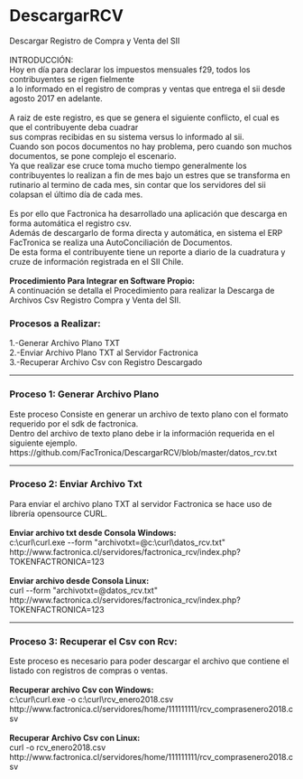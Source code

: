 # DescargarRCV
Descargar Registro de Compra y Venta del SII
<BR>
<br>INTRODUCCIÓN:
<br>Hoy en día para declarar los impuestos mensuales f29, todos los contribuyentes se rigen fielmente 
<br>a lo informado en el registro de compras y ventas que entrega el sii desde agosto 2017 en adelante.
<br>
<br>A raiz de este registro, es que se genera el siguiente conflicto, el cual es que el contribuyente deba cuadrar
<br>sus compras recibidas en su sistema versus lo informado al sii.
<br>Cuando son pocos documentos no hay problema, pero cuando son  muchos documentos, se pone complejo el escenario.
<br>Ya que realizar ese cruce toma mucho tiempo generalmente los contribuyentes lo realizan a fin de mes bajo un estres que se transforma en rutinario al termino de cada mes, sin contar que los servidores del sii colapsan el último día de cada mes.
<br>
<br>Es por ello que Factronica ha desarrollado una aplicación que descarga en forma automática el registro csv.
<br>Además de descargarlo de forma directa y automática, en sistema el ERP FacTronica se realiza una AutoConciliación de Documentos.
<br>De esta forma el contribuyente tiene un reporte a diario de la cuadratura y cruze de información registrada en el SII Chile.
<br>
<br><b>Procedimiento Para Integrar en Software Propio:</b>
<br>A continuación se detalla el Procedimiento para realizar la Descarga de Archivos Csv Registro Compra y Venta del SII.
<h3>Procesos a Realizar:</h3>
1.-Generar Archivo Plano TXT
<br>2.-Enviar Archivo Plano TXT al Servidor Factronica
<br>3.-Recuperar Archivo Csv con Registro Descargado
<hr>
<h3>Proceso 1: Generar Archivo Plano</h3>
Este proceso Consiste en generar un archivo de texto plano con el formato requerido por el sdk de factronica.
<br>Dentro del archivo de texto plano debe ir la información requerida en el siguiente ejemplo.
<br>https://github.com/FacTronica/DescargarRCV/blob/master/datos_rcv.txt
<br>
<hr>
<h3>Proceso 2: Enviar Archivo Txt</h3>
Para enviar el archivo plano TXT al servidor Factronica se hace uso de librería opensource CURL.
<br>
<br><b>Enviar archivo txt desde Consola Windows:</b>
<br>c:\curl\curl.exe --form "archivotxt=@c:\curl\datos_rcv.txt" http://www.factronica.cl/servidores/factronica_rcv/index.php?TOKENFACTRONICA=123
<br>
<br><b>Enviar archivo desde Consola Linux:</b>
<br>curl --form "archivotxt=@datos_rcv.txt" http://www.factronica.cl/servidores/factronica_rcv/index.php?TOKENFACTRONICA=123
<br>
<hr>
<h3>Proceso 3: Recuperar el Csv con Rcv:</h3>
Este proceso es necesario para poder descargar el archivo que contiene el listado con registros de compras o ventas.
<br>
<br><b>Recuperar archivo Csv con Windows:</b>
<br>c:\curl\curl.exe -o c:\curl\rcv_enero2018.csv http://www.factronica.cl/servidores/home/111111111/rcv_comprasenero2018.csv
<br>
<br><b>Recuperar Archivo Csv con Linux:</b>
<br>curl -o rcv_enero2018.csv http://www.factronica.cl/servidores/home/111111111/rcv_comprasenero2018.csv
<br>
